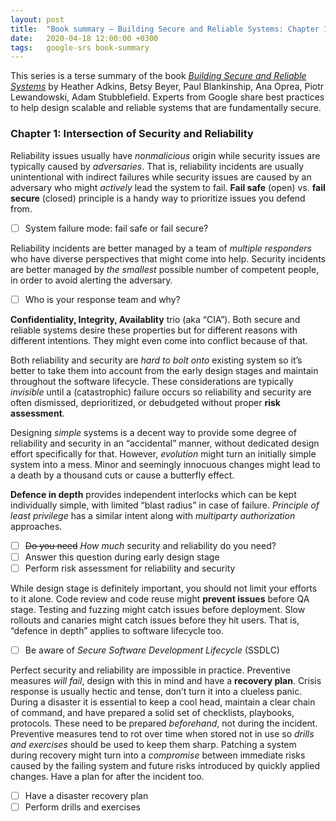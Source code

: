 ```yaml
---
layout: post
title:  "Book summary – Building Secure and Reliable Systems: Chapter 1"
date:   2020-04-18 12:00:00 +0300
tags:   google-srs book-summary
---
```


This series is a terse summary of the book
[*Building Secure and Reliable Systems*][sre]
by Heather Adkins, Betsy Beyer, Paul Blankinship, Ana Oprea,
Piotr Lewandowski, Adam Stubblefield.
Experts from Google share best practices to help design scalable and reliable systems that are fundamentally secure.

[sre]: https://landing.google.com/sre/books/

### Chapter 1: Intersection of Security and Reliability

Reliability issues usually have _nonmalicious_ origin
while security issues are typically caused by _adversaries_.
That is, reliability incidents are usually unintentional with indirect failures
while security issues are caused by an adversary who might _actively_ lead the system to fail.
**Fail safe** (open) vs. **fail secure** (closed) principle is a handy way
to prioritize issues you defend from.

- [ ] System failure mode: fail safe or fail secure?

Reliability incidents are better managed by a team of _multiple responders_
who have diverse perspectives that might come into help.
Security incidents are better managed by _the smallest_ possible number of competent people,
in order to avoid alerting the adversary.

- [ ] Who is your response team and why?

**Confidentiality, Integrity, Availablity** trio (aka “CIA”).
Both secure and reliable systems desire these properties
but for different reasons with different intentions.
They might even come into conflict because of that.

Both reliability and security are _hard to bolt onto_ existing system
so it’s better to take them into account from the early design stages
and maintain throughout the software lifecycle.
These considerations are typically _invisible_ until a (catastrophic) failure occurs
so reliability and security are often dismissed, deprioritized, or debudgeted
without proper **risk assessment**.

Designing _simple_ systems is a decent way to provide some degree of reliability and security
in an “accidental” manner, without dedicated design effort specifically for that.
However, _evolution_ might turn an initially simple system into a mess.
Minor and seemingly innocuous changes might lead to a death by a thousand cuts or cause a butterfly effect.

**Defence in depth** provides independent interlocks
which can be kept individually simple, with limited “blast radius” in case of failure.
_Principle of least privilege_ has a similar intent
along with _multiparty authorization_ approaches.

- [ ] ~~Do you need~~ _How much_ security and reliability do you need?
- [ ] Answer this question during early design stage
- [ ] Perform risk assessment for reliability and security

While design stage is definitely important, you should not limit your efforts to it alone.
Code review and code reuse might **prevent issues** before QA stage.
Testing and fuzzing might catch issues before deployment.
Slow rollouts and canaries might catch issues before they hit users.
That is, “defence in depth” applies to software lifecycle too.

- [ ] Be aware of _Secure Software Development Lifecycle_ (SSDLC)

Perfect security and reliability are impossible in practice.
Preventive measures _will fail_, design with this in mind and have a **recovery plan**.
Crisis response is usually hectic and tense, don’t turn it into a clueless panic.
During a disaster it is essential to keep a cool head,
maintain a clear chain of command,
and have prepared a solid set of checklists, playbooks, protocols.
These need to be prepared _beforehand_, not during the incident.
Preventive measures tend to rot over time when stored not in use
so _drills and exercises_ should be used to keep them sharp.
Patching a system during recovery might turn into a _compromise_
between immediate risks caused by the failing system
and future risks introduced by quickly applied changes.
Have a plan for after the incident too.

- [ ] Have a disaster recovery plan
- [ ] Perform drills and exercises
